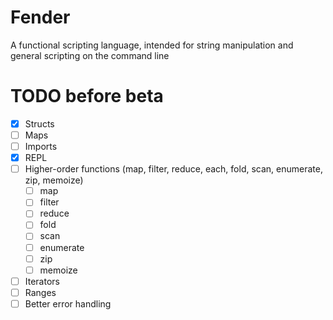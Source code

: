 # Fender
A functional scripting language, intended for string manipulation and general scripting on the command line

# TODO before beta
- [x] Structs
- [ ] Maps
- [ ] Imports
- [x] REPL
- [ ] Higher-order functions (map, filter, reduce, each, fold, scan, enumerate, zip, memoize)
  - [ ] map
  - [ ] filter
  - [ ] reduce
  - [ ] fold
  - [ ] scan
  - [ ] enumerate
  - [ ] zip
  - [ ] memoize
- [ ] Iterators
- [ ] Ranges
- [ ] Better error handling
